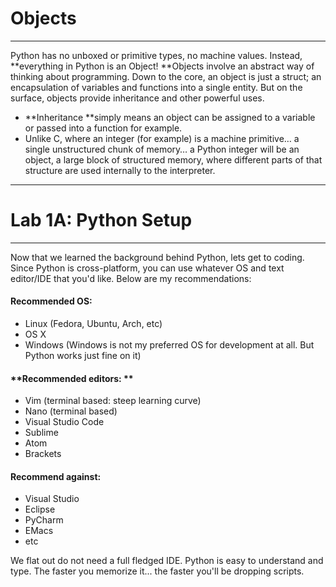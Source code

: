 # Objects

---

Python has no unboxed or primitive types, no machine values. Instead, **everything in Python is an Object! **Objects involve an abstract way of thinking about programming. Down to the core, an object is just a struct; an encapsulation of variables and functions into a single entity. But on the surface, objects provide inheritance and other powerful uses.

* **Inheritance **simply means an object can be assigned to a variable or passed into a function for example. 
* Unlike C, where an integer \(for example\) is a machine primitive… a single unstructured chunk of memory… a Python integer will be an object, a large block of structured memory, where different parts of that structure are used internally to the interpreter.

---

# Lab 1A: Python Setup

---

Now that we learned the background behind Python, lets get to coding. Since Python is cross-platform, you can use whatever OS and text editor/IDE that you'd like. Below are my recommendations:

#### Recommended OS:

* Linux \(Fedora, Ubuntu, Arch, etc\)
* OS X
* Windows \(Windows is not my preferred OS for development at all. But Python works just fine on it\)

#### **Recommended editors: **

* Vim \(terminal based: steep learning curve\)
* Nano \(terminal based\)
* Visual Studio Code
* Sublime
* Atom
* Brackets

#### Recommend against:

* Visual Studio
* Eclipse
* PyCharm
* EMacs
* etc

We flat out do not need a full fledged IDE. Python is easy to understand and type. The faster you memorize it... the faster you'll be dropping scripts.

